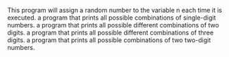 This program will assign a random number to the variable n each time it is executed.
a program that prints all possible combinations of single-digit numbers.
a program that prints all possible different combinations of two digits.
a program that prints all possible different combinations of three digits.
a program that prints all possible combinations of two two-digit numbers.
